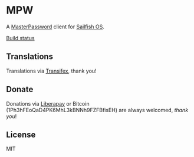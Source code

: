 # MPW

A [MasterPassword](http://masterpasswordapp.com/) client for [Sailfish OS](https://sailfishos.org).

[Build status](https://build.merproject.org/package/live_build_log/home:ilpianista/harbour-mpw/sailfish_latest_armv7hl/armv8el)

## Translations

Translations via [Transifex](https://www.transifex.com/ilpianista-harbour/harbour-MPW/dashboard/), thank you!

## Donate

Donations via [Liberapay](https://liberapay.com/ilpianista) or Bitcoin (1Ph3hFEoQaD4PK6MhL3kBNNh9FZFBfisEH) are always welcomed, _thank you_!

## License

MIT
